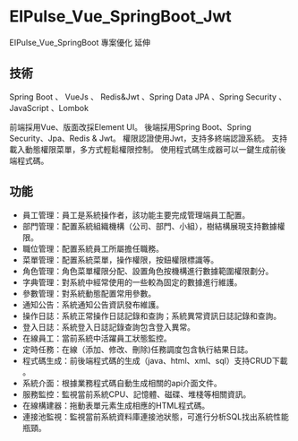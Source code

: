# EIPulse_Vue_SpringBoot_Jwt
EIPulse_Vue_SpringBoot 專案優化  延伸

## 技術
Spring Boot 、 VueJs 、 Redis&Jwt 、Spring Data JPA 、Spring Security 、JavaScript 、Lombok


前端採用Vue、版面改採Element UI。
後端採用Spring Boot、Spring Security、Jpa、Redis & Jwt。
權限認證使用Jwt，支持多終端認證系統。
支持載入動態權限菜單，多方式輕鬆權限控制。
使用程式碼生成器可以一鍵生成前後端程式碼。
## 功能
* 員工管理：員工是系統操作者，該功能主要完成管理端員工配置。
* 部門管理：配置系統組織機構（公司、部門、小組），樹結構展現支持數據權限。
* 職位管理：配置系統員工所屬擔任職務。
* 菜單管理：配置系統菜單，操作權限，按鈕權限標識等。
* 角色管理：角色菜單權限分配、設置角色按機構進行數據範圍權限劃分。
* 字典管理：對系統中經常使用的一些較為固定的數據進行維護。
* 參數管理：對系統動態配置常用參數。
* 通知公告：系統通知公告資訊發布維護。
* 操作日誌：系統正常操作日誌記錄和查詢；系統異常資訊日誌記錄和查詢。
* 登入日誌：系統登入日誌記錄查詢包含登入異常。
* 在線員工：當前系統中活躍員工狀態監控。
* 定時任務：在線（添加、修改、刪除)任務調度包含執行結果日誌。
* 程式碼生成：前後端程式碼的生成（java、html、xml、sql）支持CRUD下載 。
* 系統介面：根據業務程式碼自動生成相關的api介面文件。
* 服務監控：監視當前系統CPU、記憶體、磁碟、堆棧等相關資訊。
* 在線構建器：拖動表單元素生成相應的HTML程式碼。
* 連接池監視：監視當前系統資料庫連接池狀態，可進行分析SQL找出系統性能瓶頸。
